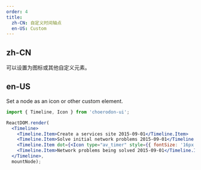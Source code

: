 ```yaml
---
order: 4
title:
  zh-CN: 自定义时间轴点
  en-US: Custom
---
```


## zh-CN

可以设置为图标或其他自定义元素。

## en-US

Set a node as an icon or other custom element.

````jsx
import { Timeline, Icon } from 'choerodon-ui';

ReactDOM.render(
  <Timeline>
    <Timeline.Item>Create a services site 2015-09-01</Timeline.Item>
    <Timeline.Item>Solve initial network problems 2015-09-01</Timeline.Item>
    <Timeline.Item dot={<Icon type="av_timer" style={{ fontSize: '16px' }} />} color="red">Technical testing 2015-09-01</Timeline.Item>
    <Timeline.Item>Network problems being solved 2015-09-01</Timeline.Item>
  </Timeline>,
  mountNode);
````
